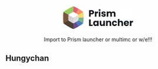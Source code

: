 <p align="center">
<picture>
  <source media="(prefers-color-scheme: dark)" srcset="/stuff/org.prismlauncher.PrismLauncher.logo-darkmode.svg">
  <source media="(prefers-color-scheme: light)" srcset="/stuff/org.prismlauncher.PrismLauncher.logo.svg">
  <img alt="Prism Launcher" src="/stuff/org.prismlauncher.PrismLauncher.logo.svg" width="40%">
</picture>
</p>

<p align="center">
  Import to Prism launcher or multimc or w/e!!!<br />
</p>

## Hungychan
